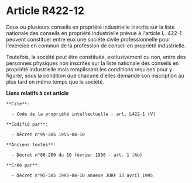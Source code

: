 # Article R422-12

Deux ou plusieurs conseils en propriété industrielle inscrits sur la liste nationale des conseils en propriété industrielle
prévue à l'article L. 422-1 peuvent constituer entre eux une société civile professionnelle pour l'exercice en commun de la
profession de conseil en propriété industrielle. 

Toutefois, la société peut être constituée, exclusivement ou non, entre des personnes physiques non inscrites sur la liste
nationale des conseils en propriété industrielle mais remplissant les conditions requises pour y figurer, sous la condition
que chacune d'elles demande son inscription au plus tard en même temps que la société.

**Liens relatifs à cet article**

	**Cite**:

	  - Code de la propriété intellectuelle - art. L422-1 (V)

	**Codifié par**:

	  - Décret n°95-385 1955-04-10

	**Anciens textes**:

	  - Décret n°86-260 du 18 février 1986 - art. 1 (Ab)

	**Créé par**:

	  - Décret n°95-385 1995-04-10 annexe JORF 13 avril 1995
